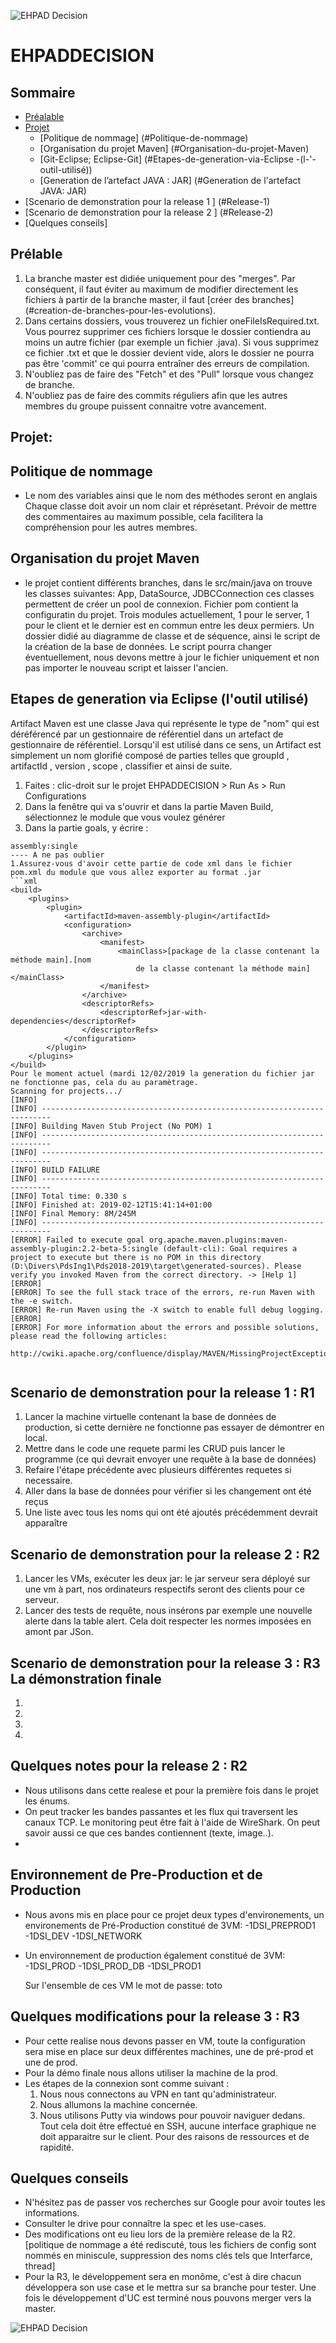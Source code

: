 ﻿   ![EHPAD Decision](https://github.com/PDS-ing1/PDS/blob/master/Ehpaddecision.png)
   
# EHPADDECISION

## Sommaire
- [Préalable](#Préalable)
- [Projet](#Projet)
	- [Politique de nommage] (#Politique-de-nommage)
	- [Organisation du projet Maven] (#Organisation-du-projet-Maven)
	- [Git-Eclipse; Eclipse-Git] (#Etapes-de-generation-via-Eclipse -(l-'-outil-utilisé)) 
	- [Generation de l’artefact JAVA : JAR] (#Generation de l'artefact JAVA: JAR)
- [Scenario de demonstration pour la release 1 ] (#Release-1)
- [Scenario de demonstration pour la release 2 ] (#Release-2)
- [Quelques conseils]

## Prélable
1. La branche master est didiée uniquement pour des "merges".
	Par conséquent, il faut éviter au maximum de modifier directement les fichiers à partir de la branche master, il faut [créer des branches] (#creation-de-branches-pour-les-evolutions).
2. Dans certains dossiers, vous trouverez un fichier oneFileIsRequired.txt. Vous pourrez supprimer ces fichiers lorsque le dossier contiendra au moins un autre fichier (par exemple un fichier .java). Si vous supprimez ce fichier .txt et que le dossier devient vide, alors le dossier ne pourra pas être 'commit' ce qui pourra entraîner des erreurs de compilation.
3. N'oubliez pas de faire des "Fetch" et des "Pull" lorsque vous changez de branche.
4. N'oubliez pas de faire des commits réguliers afin que les autres membres du groupe puissent connaitre votre avancement.

## Projet:

## Politique de nommage
- Le nom des variables ainsi que le nom des méthodes seront en anglais
	Chaque classe doit avoir un nom clair et réprésetant.
	Prévoir de mettre des commentaires au maximum possible, cela facilitera la compréhension pour les autres membres.
	

## Organisation du projet Maven
- le projet contient différents branches, dans le src/main/java on trouve les classes suivantes: 
	App, DataSource, JDBCConnection ces classes permettent de créer un pool de connexion. 
	Fichier pom contient la configuratin du projet. 
	Trois modules actuellement, 1 pour le server, 1 pour le client et le dernier est en commun entre les deux permiers. 
	Un dossier didié au diagramme de classe et de séquence, ainsi le script de la création de la base de données. 
	Le script pourra changer éventuellement, nous devons mettre à jour le fichier uniquement et non pas importer le nouveau script et laisser l'ancien. 
	
	


## Etapes de generation via Eclipse (l'outil utilisé) 
 Artifact Maven est une classe Java qui représente le type de "nom" qui est déréférencé par un gestionnaire de référentiel dans un artefact de gestionnaire de référentiel. Lorsqu'il est utilisé dans ce sens, un Artifact est simplement un nom glorifié composé de parties telles que groupId , artifactId , version , scope , classifier et ainsi de suite.
1. Faites : clic-droit sur le projet EHPADDECISION > Run As > Run Configurations
2. Dans la fenêtre qui va s'ouvrir et dans la partie Maven Build, sélectionnez le module que vous voulez générer
3. Dans la partie goals, y écrire :
```
assembly:single
---- A ne pas oublier
1.Assurez-vous d'avoir cette partie de code xml dans le fichier pom.xml du module que vous allez exporter au format .jar
```xml
<build>
	<plugins>
		<plugin>
			<artifactId>maven-assembly-plugin</artifactId>
			<configuration>
				<archive>
					<manifest>
						<mainClass>[package de la classe contenant la méthode main].[nom
							de la classe contenant la méthode main]</mainClass>
					</manifest>
				</archive>
				<descriptorRefs>
					<descriptorRef>jar-with-dependencies</descriptorRef>
				</descriptorRefs>
			</configuration>
		</plugin>
	</plugins>
</build>
Pour le moment actuel (mardi 12/02/2019 la generation du fichier jar ne fonctionne pas, cela du au paramètrage. 
Scanning for projects.../
[INFO]                                                                         
[INFO] ------------------------------------------------------------------------
[INFO] Building Maven Stub Project (No POM) 1
[INFO] ------------------------------------------------------------------------
[INFO] ------------------------------------------------------------------------
[INFO] BUILD FAILURE
[INFO] ------------------------------------------------------------------------
[INFO] Total time: 0.330 s
[INFO] Finished at: 2019-02-12T15:41:14+01:00
[INFO] Final Memory: 8M/245M
[INFO] ------------------------------------------------------------------------
[ERROR] Failed to execute goal org.apache.maven.plugins:maven-assembly-plugin:2.2-beta-5:single (default-cli): Goal requires a project to execute but there is no POM in this directory (D:\Divers\PdsIng1\Pds2018-2019\target\generated-sources). Please verify you invoked Maven from the correct directory. -> [Help 1]
[ERROR] 
[ERROR] To see the full stack trace of the errors, re-run Maven with the -e switch.
[ERROR] Re-run Maven using the -X switch to enable full debug logging.
[ERROR] 
[ERROR] For more information about the errors and possible solutions, please read the following articles:
  http://cwiki.apache.org/confluence/display/MAVEN/MissingProjectException


```
## Scenario de demonstration pour la release 1 : R1
1. Lancer la machine virtuelle contenant la base de données de production, si cette dernière ne fonctionne pas essayer de démontrer en local.
2. Mettre dans le code une requete parmi les CRUD puis lancer le programme (ce qui devrait envoyer une requête à la base de données)
4. Refaire l'étape précédente avec plusieurs différentes requetes si necessaire.
5. Aller dans la base de données pour vérifier si les changement ont été reçus
6. Une liste avec tous les noms qui ont été ajoutés précédemment devrait apparaître

## Scenario de demonstration pour la release 2 : R2
1. Lancer les VMs, exécuter les deux jar: le jar serveur sera déployé sur une vm à part, nos ordinateurs respectifs seront des clients pour ce serveur. 
2. Lancer des tests de requête, nous insérons par exemple une nouvelle alerte dans la table alert. Cela doit respecter les normes imposées en amont par JSon. 


## Scenario de demonstration pour la release 3 : R3 La démonstration finale
1. 
2. 
3. 
4. 


## Quelques notes pour la release 2 : R2

- Nous utilisons dans cette realese et pour la première fois dans le projet les énums.
- On peut tracker les bandes passantes et les flux qui traversent les canaux TCP. Le monitoring peut être fait à l'aide de WireShark. On peut savoir aussi ce que ces bandes contiennent (texte, image..).
- 

## Environnement de Pre-Production et de Production

- Nous avons mis en place pour ce projet deux types d'environements, un environements de Pré-Production constitué de 3VM:
  -1DSI_PREPROD1
  -1DSI_DEV
  -1DSI_NETWORK
- Un environnement de production également constitué de 3VM:
  -1DSI_PROD
  -1DSI_PROD_DB
  -1DSI_PROD1
  
  Sur l'ensemble de ces VM le mot de passe: toto
 
## Quelques modifications pour la release 3 : R3

- Pour cette realise nous devons passer en VM, toute la configuration sera mise en place sur deux différentes machines, une de pré-prod et une de prod. 
- Pour la démo finale nous allons utiliser la machine de la prod. 
- Les étapes de la connexion sont comme suivant : 
	1) Nous nous connectons au VPN en tant qu'administrateur. 
	2) Nous allumons la machine concernée.
	3) Nous utilisons Putty via windows pour pouvoir naviguer dedans. 
Tout cela doit être effectué en SSH, aucune interface graphique ne doit apparaitre sur le client. Pour des raisons de ressources et de rapidité. 




## Quelques conseils
- N'hésitez pas de passer vos recherches sur Google pour avoir toutes les informations.
- Consulter le drive pour connaître la spec et les use-cases.
- Des modifications ont eu lieu lors de la première release de la R2. [politique de nommage a été rediscuté, tous les fichiers de config sont nommés en miniscule, suppression des noms clés tels que Interfarce, thread]
- Pour la R3, le développement sera en monôme, c'est à dire chacun développera son use case et le mettra sur sa branche pour tester. Une fois le développement d'UC est terminé nous pouvons merger vers la master. 



 ![EHPAD Decision](https://github.com/PDS-ing1/PDS/blob/master/Ehpaddecision.png)
 
 

